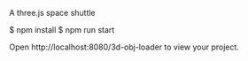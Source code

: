 A three.js space shuttle

$ npm install
$ npm run start


Open http://localhost:8080/3d-obj-loader to view your project.